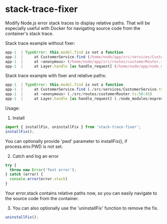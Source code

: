 # stack-trace-fixer
Modify Node.js error stack traces to display relative paths.
That will be especially useful with Docker for navigating source code from the container's stack trace.

Stack trace example without fixer:
```js
app-1  | TypeError: this.model.find is not a function
app-1  |     at CustomerService.find (/home/node/app/src/services/CustomerService.ts:10:29)
app-1  |     at <anonymous> (/home/node/app/src/routes/customerRouter.ts:50:45)
app-1  |     at Layer.handle [as handle_request] (/home/node/app/node_modules/express/lib/router/layer.js:95:5)
```



Stack trace example with fixer and relative paths:
```js
app-1  | TypeError: this.model.find is not a function
app-1  |     at CustomerService.find (./src/services/CustomerService.ts:10:29)
app-1  |     at <anonymous> (./src/routes/customerRouter.ts:50:45)
app-1  |     at Layer.handle [as handle_request] (./node_modules/express/lib/router/layer.js:95:5)
```

Usage:

1. Install
```js
import { installFix, uninstallFix } from 'stack-trace-fixer';
installFix();
```

You can optionally provide 'pwd' parameter to installFix(), if process.env.PWD is not set.

2. Catch and log an error
```js
try {
  throw new Error('Test error');
} catch (error) {
  console.error(error.stack)
}
```

Your error.stack contains relative paths now, so you can easily navigate to the source code from the container.

3. You can also optionally use the 'uninstallFix' function to remove the fix.

```js
uninstallFix();
```

